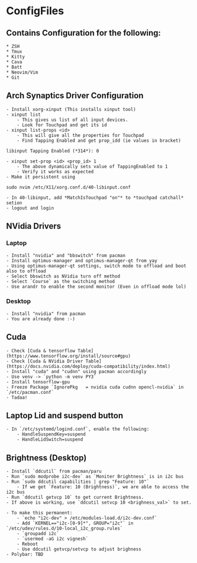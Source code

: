 # ConfigFiles

## Contains Configuration for the following:
    * ZSH
    * Tmux
    * Kitty
    * Cava
    * Batt
    * Neovim/Vim
    * Git

## Arch Synaptics Driver Configuration

    - Install xorg-xinput (This installs xinput tool)
    - xinput list
        - This gives us list of all input devices.
        - Look for Touchpad and get its id
    - xinput list-props <id>
        - This will give all the properties for Touchpad
        - Find Tapping Enabled and get prop_idd (ie values in bracket)
```
libinput Tapping Enabled (*314*): 0
```
    - xinput set-prop <id> <prop_id> 1
        - The above dynamically sets value of TappingEnabled to 1
        - Verify it works as expected
    - Make it persistent using
```
sudo nvim /etc/X11/xorg.conf.d/40-libinput.conf
```
    - In 40-libinput, add *MatchIsTouchpad "on"* to *touchpad catchall* setion
    - logout and login

## NVidia Drivers

### Laptop
    - Install "nvidia" and "bbswitch" from pacman
    - Install optimus-manager and optimus-manager-qt from yay
    - Using optimus-manager-qt settings, switch mode to offload and boot also to offload
    - Select bbswitch as NVidia turn off method
    - Select `Course` as the switching method
    - Use arandr to enable the second monitor (Even in offload mode lol)

### Desktop
    - Install "nvidia" from pacman
    - You are already done :-)

## Cuda

    - Check [Cuda & tensorflow Table](https://www.tensorflow.org/install/source#gpu)
    - Check [Cuda & NVidia Driver Table](https://docs.nvidia.com/deploy/cuda-compatibility/index.html)
    - Install "cuda" and "cudnn" using pacman accordingly
    - Use venv -> `python -m venv PY3`
    - Install tensorflow-gpu
    - Freeze Package `IgnorePkg   = nvidia cuda cudnn opencl-nvidia` in `/etc/pacman.conf`
    - Tadaa!

## Laptop Lid and suspend button

    - In `/etc/systemd/logind.conf`, enable the following:
        - HandleSuspendKey=suspend
        - HandleLidSwitch=suspend

## Brightness (Desktop)
    - Install `ddcutil` from pacman/paru
    - Run `sudo modprobe i2c-dev` as `Moniter Brightness` is in i2c bus
    - Run `sudo ddcutil capabilities | grep "Feature: 10"`
        - If we get `Feature: 10 (Brightness)`, we are able to access the i2c bus
    - Run `ddcutil getvcp 10` to get current Brightness.
    - If above is working, use `ddcutil setvcp 10 <brighness_val>` to set.

    - To make this permanent:
        - `echo "i2c-dev" > /etc/modules-load.d/i2c-dev.conf`
        - Add `KERNEL=="i2c-[0-9]*", GROUP="i2c"` in `/etc/udev/rules.d/10-local_i2c_group.rules`
        - `groupadd i2c`
        - `usermod -aG i2c vignesh`
        - Reboot
        - Use ddcutil getvcp/setvcp to adjust brighness
    - Polybar: TBD
